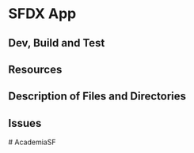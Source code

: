 # SFDX App

## Dev, Build and Test

## Resources

## Description of Files and Directories

## Issues
#   A c a d e m i a S F  
 